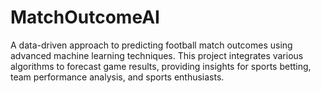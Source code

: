 # MatchOutcomeAI
A data-driven approach to predicting football match outcomes using advanced machine learning techniques. This project integrates various algorithms to forecast game results, providing insights for sports betting, team performance analysis, and sports enthusiasts.
